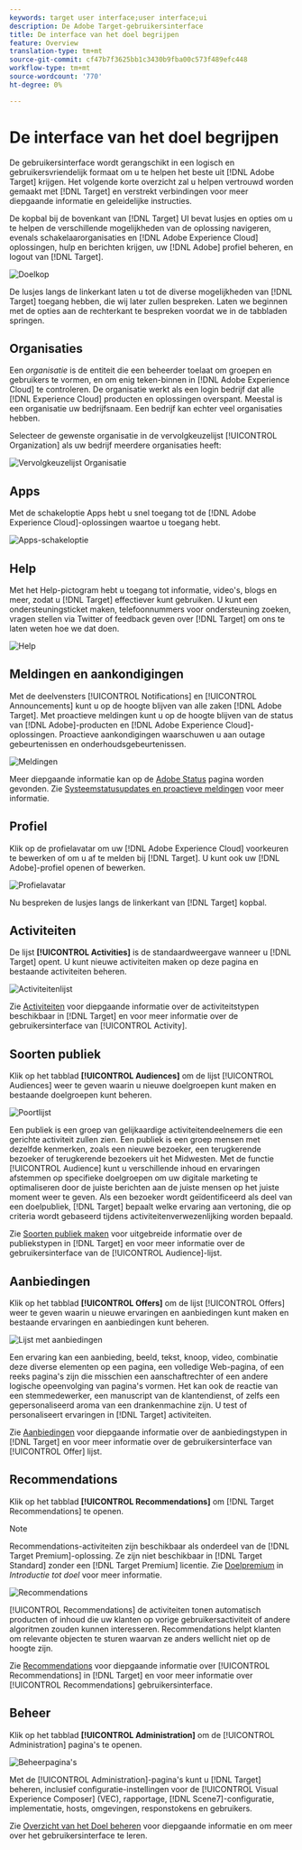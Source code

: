 ```yaml
---
keywords: target user interface;user interface;ui
description: De Adobe Target-gebruikersinterface
title: De interface van het doel begrijpen
feature: Overview
translation-type: tm+mt
source-git-commit: cf47b7f3625bb1c3430b9fba00c573f489efc448
workflow-type: tm+mt
source-wordcount: '770'
ht-degree: 0%

---
```



# De interface van het doel begrijpen

De gebruikersinterface wordt gerangschikt in een logisch en gebruikersvriendelijk formaat om u te helpen het beste uit [!DNL Adobe Target] krijgen. Het volgende korte overzicht zal u helpen vertrouwd worden gemaakt met [!DNL Target] en verstrekt verbindingen voor meer diepgaande informatie en geleidelijke instructies.

De kopbal bij de bovenkant van [!DNL Target] UI bevat lusjes en opties om u te helpen de verschillende mogelijkheden van de oplossing navigeren, evenals schakelaarorganisaties en [!DNL Adobe Experience Cloud] oplossingen, hulp en berichten krijgen, uw [!DNL Adobe] profiel beheren, en logout van [!DNL Target].

![Doelkop](/help/c-intro/assets/target-header.png)

De lusjes langs de linkerkant laten u tot de diverse mogelijkheden van [!DNL Target] toegang hebben, die wij later zullen bespreken. Laten we beginnen met de opties aan de rechterkant te bespreken voordat we in de tabbladen springen.

## Organisaties

Een *organisatie* is de entiteit die een beheerder toelaat om groepen en gebruikers te vormen, en om enig teken-binnen in [!DNL Adobe Experience Cloud] te controleren. De organisatie werkt als een login bedrijf dat alle [!DNL Experience Cloud] producten en oplossingen overspant. Meestal is een organisatie uw bedrijfsnaam. Een bedrijf kan echter veel organisaties hebben.

Selecteer de gewenste organisatie in de vervolgkeuzelijst [!UICONTROL Organization] als uw bedrijf meerdere organisaties heeft:

![Vervolgkeuzelijst Organisatie](/help/c-intro/assets/organizations.png)

## Apps

Met de schakeloptie Apps hebt u snel toegang tot de [!DNL Adobe Experience Cloud]-oplossingen waartoe u toegang hebt.

![Apps-schakeloptie](/help/c-intro/assets/apps.png)

## Help

Met het Help-pictogram hebt u toegang tot informatie, video&#39;s, blogs en meer, zodat u [!DNL Target] effectiever kunt gebruiken. U kunt een ondersteuningsticket maken, telefoonnummers voor ondersteuning zoeken, vragen stellen via Twitter of feedback geven over [!DNL Target] om ons te laten weten hoe we dat doen.

![Help](/help/c-intro/assets/help.png)

## Meldingen en aankondigingen

Met de deelvensters [!UICONTROL Notifications] en [!UICONTROL Announcements] kunt u op de hoogte blijven van alle zaken [!DNL Adobe Target]. Met proactieve meldingen kunt u op de hoogte blijven van de status van [!DNL Adobe]-producten en [!DNL Adobe Experience Cloud]-oplossingen. Proactieve aankondigingen waarschuwen u aan outage gebeurtenissen en onderhoudsgebeurtenissen.

![Meldingen](/help/c-intro/assets/notifications.png)

Meer diepgaande informatie kan op de [Adobe Status](https://status.adobe.com/) pagina worden gevonden. Zie [Systeemstatusupdates en proactieve meldingen](/help/c-intro/assets/notifications.png) voor meer informatie.

## Profiel

Klik op de profielavatar om uw [!DNL Adobe Experience Cloud] voorkeuren te bewerken of om u af te melden bij [!DNL Target]. U kunt ook uw [!DNL Adobe]-profiel openen of bewerken.

![Profielavatar](/help/c-intro/assets/change-language.png)

Nu bespreken de lusjes langs de linkerkant van [!DNL Target] kopbal.

## Activiteiten

De lijst **[!UICONTROL Activities]** is de standaardweergave wanneer u [!DNL Target] opent. U kunt nieuwe activiteiten maken op deze pagina en bestaande activiteiten beheren.

![Activiteitenlijst](/help/c-intro/assets/activities-list.png)

Zie [Activiteiten](/help/c-activities/activities.md) voor diepgaande informatie over de activiteitstypen beschikbaar in [!DNL Target] en voor meer informatie over de gebruikersinterface van [!UICONTROL Activity].

## Soorten publiek

Klik op het tabblad **[!UICONTROL Audiences]** om de lijst [!UICONTROL Audiences] weer te geven waarin u nieuwe doelgroepen kunt maken en bestaande doelgroepen kunt beheren.

![Poortlijst](/help/c-intro/assets/audience-list.png)

Een publiek is een groep van gelijkaardige activiteitendeelnemers die een gerichte activiteit zullen zien. Een publiek is een groep mensen met dezelfde kenmerken, zoals een nieuwe bezoeker, een terugkerende bezoeker of terugkerende bezoekers uit het Midwesten. Met de functie [!UICONTROL Audience] kunt u verschillende inhoud en ervaringen afstemmen op specifieke doelgroepen om uw digitale marketing te optimaliseren door de juiste berichten aan de juiste mensen op het juiste moment weer te geven. Als een bezoeker wordt geïdentificeerd als deel van een doelpubliek, [!DNL Target] bepaalt welke ervaring aan vertoning, die op criteria wordt gebaseerd tijdens activiteitenverwezenlijking worden bepaald.

Zie [Soorten publiek maken](/help/c-target/c-audiences/create-audience.md) voor uitgebreide informatie over de publiekstypen in [!DNL Target] en voor meer informatie over de gebruikersinterface van de [!UICONTROL Audience]-lijst.

## Aanbiedingen

Klik op het tabblad **[!UICONTROL Offers]** om de lijst [!UICONTROL Offers] weer te geven waarin u nieuwe ervaringen en aanbiedingen kunt maken en bestaande ervaringen en aanbiedingen kunt beheren.

![Lijst met aanbiedingen](/help/c-intro/assets/offers.png)

Een ervaring kan een aanbieding, beeld, tekst, knoop, video, combinatie deze diverse elementen op een pagina, een volledige Web-pagina, of een reeks pagina&#39;s zijn die misschien een aanschaftrechter of een andere logische opeenvolging van pagina&#39;s vormen. Het kan ook de reactie van een stemmedewerker, een manuscript van de klantendienst, of zelfs een gepersonaliseerd aroma van een drankenmachine zijn. U test of personaliseert ervaringen in [!DNL Target] activiteiten.

Zie [Aanbiedingen](/help/c-experiences/c-manage-content/manage-content.md) voor diepgaande informatie over de aanbiedingstypen in [!DNL Target] en voor meer informatie over de gebruikersinterface van [!UICONTROL Offer] lijst.

## Recommendations

Klik op het tabblad **[!UICONTROL Recommendations]** om [!DNL Target Recommendations] te openen.

>[!NOTE]
>
>Recommendations-activiteiten zijn beschikbaar als onderdeel van de [!DNL Target Premium]-oplossing. Ze zijn niet beschikbaar in [!DNL Target Standard] zonder een [!DNL Target Premium] licentie. Zie [Doelpremium](/help/c-intro/intro.md#premium) in *Introductie tot doel* voor meer informatie.

![Recommendations](/help/c-intro/assets/recommendations.png)

[!UICONTROL Recommendations] de activiteiten tonen automatisch producten of inhoud die uw klanten op vorige gebruikersactiviteit of andere algoritmen zouden kunnen interesseren. Recommendations helpt klanten om relevante objecten te sturen waarvan ze anders wellicht niet op de hoogte zijn.

Zie [Recommendations](/help/c-recommendations/recommendations.md) voor diepgaande informatie over [!UICONTROL Recommendations] in [!DNL Target] en voor meer informatie over [!UICONTROL Recommendations] gebruikersinterface.

## Beheer

Klik op het tabblad **[!UICONTROL Administration]** om de [!UICONTROL Administration] pagina&#39;s te openen.

![Beheerpagina&#39;s](/help/c-intro/assets/administration.png)

Met de [!UICONTROL Administration]-pagina&#39;s kunt u [!DNL Target] beheren, inclusief configuratie-instellingen voor de [!UICONTROL Visual Experience Composer] (VEC), rapportage, [!DNL Scene7]-configuratie, implementatie, hosts, omgevingen, responstokens en gebruikers.

Zie [Overzicht van het Doel beheren](/help/administrating-target/administrating-target.md) voor diepgaande informatie en om meer over het gebruikersinterface te leren.
